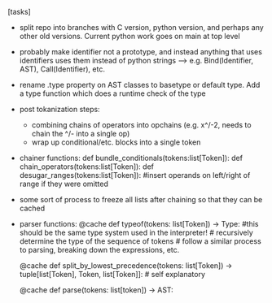 [tasks]
- split repo into branches with C version, python version, and perhaps any other old versions. Current python work goes on main at top level
- probably make identifier not a prototype, and instead anything that uses identifiers uses them instead of python strings
  --> e.g. Bind(Identifier, AST), Call(Identifier), etc.
- rename .type property on AST classes to basetype or default type. Add a type function which does a runtime check of the type
- post tokanization steps:
  - combining chains of operators into opchains (e.g. x^/-2, needs to chain the ^/- into a single op)
  - wrap up conditional/etc. blocks into a single token


- chainer functions:
    def bundle_conditionals(tokens:list[Token]):
    def chain_operators(tokens:list[Token]):
    def desugar_ranges(tokens:list[Token]): #insert operands on left/right of range if they were omitted
- some sort of process to freeze all lists after chaining so that they can be cached
- parser functions:
    @cache
    def typeof(tokens: list[Token]) -> Type: #this should be the same type system used in the interpreter!
        # recursively determine the type of the sequence of tokens
        # follow a similar process to parsing, breaking down the expressions, etc.
    
    @cache
    def split_by_lowest_precedence(tokens: list[Token]) -> tuple[list[Token], Token, list[Token]]:
        # self explanatory

    @cache
    def parse(tokens: list[token]) -> AST:
    